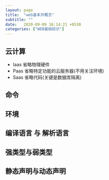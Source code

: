 ```yaml
---
layout: page
title:  "web基本开概念"
subtitle: ""
date:   2020-09-09 16:14:21 +0530
categories: ["WEB基础知识"]
---
```


## 云计算
 - Iaas 省略物理硬件
 - Paas 省略特定功能的云服务器(不用关注环境)
 - Saas 省略代码(关键是数据库隔离)
 
## 命令

## 环境

## 编译语言 与 解析语言

## 强类型与弱类型

## 静态声明与动态声明


